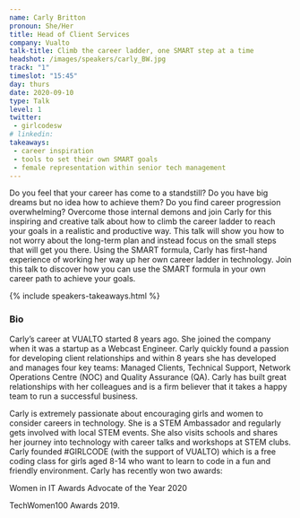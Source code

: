 ```yaml
---
name: Carly Britton
pronoun: She/Her
title: Head of Client Services
company: Vualto
talk-title: Climb the career ladder, one SMART step at a time
headshot: /images/speakers/carly_BW.jpg
track: "1"
timeslot: "15:45"
day: thurs
date: 2020-09-10
type: Talk
level: 1
twitter:
 - girlcodesw
# linkedin: 
takeaways:
 - career inspiration
 - tools to set their own SMART goals
 - female representation within senior tech management
---
```


<p>Do you feel that your career has come to a standstill? Do you have big dreams but no idea how to achieve them? Do you find career progression overwhelming?
Overcome those internal demons and join Carly for this inspiring and creative talk about how to climb the career ladder to reach your goals in a realistic and productive way.
This talk will show you how to not worry about the long-term plan and instead focus on the small steps that will get you there. Using the SMART formula, Carly has first-hand experience of working her way up her own career ladder in technology.
Join this talk to discover how you can use the SMART formula in your own career path to achieve your goals.
</p>

{% include speakers-takeaways.html %}

<h3>Bio</h3>
<p>Carly’s career at VUALTO started 8 years ago. She joined the company when it was a startup as a Webcast Engineer. Carly quickly found a passion for developing client relationships and within 8 years she has developed and manages four key teams: Managed Clients, Technical Support, Network Operations Centre (NOC) and Quality Assurance (QA). Carly has built great relationships with her colleagues and is a firm believer that it takes a happy team to run a successful business.</p>
<p>Carly is extremely passionate about encouraging girls and women to consider careers in technology. She is a STEM Ambassador and regularly gets involved with local STEM events. She also visits schools and shares her journey into technology with career talks and workshops at STEM clubs. Carly founded #GIRLCODE (with the support of VUALTO) which is a free coding class for girls aged 8-14 who want to learn to code in a fun and friendly environment.
Carly has recently won two awards:</p>
<p>Women in IT Awards Advocate of the Year 2020</p>
<p>TechWomen100 Awards 2019.</p>